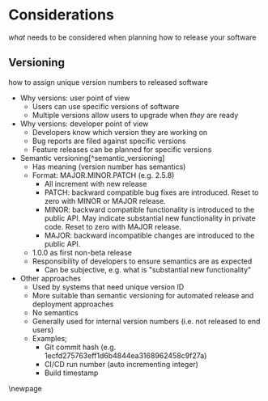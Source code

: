 
# Considerations

*what* needs to be considered when planning how to release your software

## Versioning

how to assign unique version numbers to released software

* Why versions: user point of view
  * Users can use specific versions of software
  * Multiple versions allow users to upgrade when *they* are ready
* Why versions: developer point of view
  * Developers know which version they are working on
  * Bug reports are filed against specific versions
  * Feature releases can be planned for specific versions
* Semantic versioning[^semantic_versioning]
  * Has meaning (version number has semantics)
  * Format: MAJOR.MINOR.PATCH (e.g. 2.5.8)
    * All increment with new release
    * PATCH: backward compatible bug fixes are introduced. Reset to zero with MINOR or MAJOR release.
	* MINOR: backward compatible functionality is introduced to the public API. May indicate substantial new functionality in private code. Reset to zero with MAJOR release.
	* MAJOR: backward incompatible changes are introduced to the public API. 
  * 1.0.0 as first non-beta release
  * Responsibility of developers to ensure semantics are as expected
    * Can be subjective, e.g. what is "substantial new functionality"
* Other approaches
  * Used by systems that need unique version ID
  * More suitable than semantic versioning for automated release and deployment approaches
  * No semantics
  * Generally used for internal version numbers (i.e. not released to end users)
  * Examples;
    * Git commit hash (e.g. 1ecfd275763eff1d6b4844ea3168962458c9f27a) 
    * CI/CD run number (auto incrementing integer)
    * Build timestamp  


\newpage